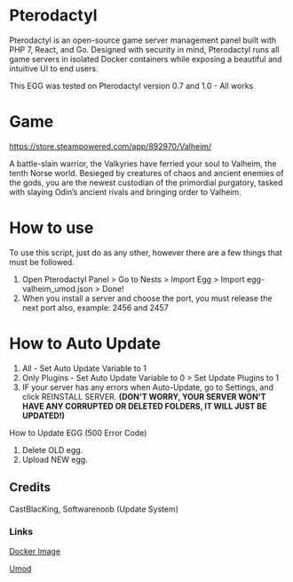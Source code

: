 # Pterodactyl
Pterodactyl is an open-source game server management panel built with PHP 7, React, and Go. Designed with security in mind, Pterodactyl runs all game servers in isolated Docker containers while exposing a beautiful and intuitive UI to end users. 

This EGG was tested on Pterodactyl version 0.7 and 1.0 - All works

# Game
https://store.steampowered.com/app/892970/Valheim/

A battle-slain warrior, the Valkyries have ferried your soul to Valheim, the tenth Norse world. Besieged by creatures of chaos and ancient enemies of the gods, you are the newest custodian of the primordial purgatory, tasked with slaying Odin’s ancient rivals and bringing order to Valheim.

# How to use 
To use this script, just do as any other, however there are a few things that must be followed.

1. Open Pterodactyl Panel > Go to Nests > Import Egg > Import egg-valheim_umod.json > Done!
2. When you install a server and choose the port, you must release the next port also, example: 2456 and 2457

# How to Auto Update
1. All - Set Auto Update Variable to 1
2. Only Plugins - Set Auto Update Variable to 0 > Set Update Plugins to 1
3. IF your server has any errors when Auto-Update, go to Settings, and click REINSTALL SERVER. **(DON'T WORRY, YOUR SERVER WON'T HAVE ANY CORRUPTED OR DELETED FOLDERS, IT WILL JUST BE UPDATED!)**

How to Update EGG (500 Error Code)
1. Delete OLD egg.
2. Upload NEW egg.

## Credits
CastBlacKing, Softwarenoob (Update System)

### Links
[Docker Image](https://hub.docker.com/repository/docker/castblacking/umod-valheim)

[Umod](https://umod.org)
